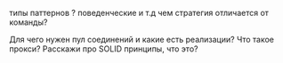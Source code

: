 типы паттернов ? поведенческие и т.д
чем стратегия отличается от команды?

Для чего нужен пул соединений и какие есть реализации?
Что такое прокси?
Расскажи про SOLID принципы, что это?







